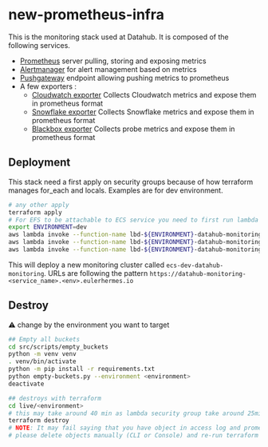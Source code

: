 # new-prometheus-infra

This is the monitoring stack used at Datahub. It is composed of the following services.

- [Prometheus](https://prometheus.io/) server pulling, storing and exposing metrics 
- [Alertmanager](https://prometheus.io/docs/alerting/latest/alertmanager/) for alert management based on metrics 
- [Pushgateway](https://prometheus.io/docs/practices/pushing/) endpoint allowing pushing metrics to prometheus 
- A few exporters :
    - [Cloudwatch exporter](https://gitlab.eulerhermes.com/deployment/datahub/devops/prometheus/cloudwatch-exporter) Collects Cloudwatch metrics and expose them in prometheus format
    - [Snowflake exporter](https://gitlab.eulerhermes.com/deployment/datahub/devops/snowflake-prometheus-exporter) Collects Snowflake metrics and expose them in prometheus format
    - [Blackbox exporter](https://github.com/prometheus/blackbox_exporter) Collects probe metrics and expose them in prometheus format

## Deployment

This stack need a first apply on security groups because of how terraform manages for_each and locals. Examples are for dev environment.

```sh
# any other apply
terraform apply
# For EFS to be attachable to ECS service you need to first run lambda that generated configuration
export ENVIRONMENT=dev
aws lambda invoke --function-name lbd-${ENVIRONMENT}-datahub-monitoring-blackbox test
aws lambda invoke --function-name lbd-${ENVIRONMENT}-datahub-monitoring-cloudwatch test
aws lambda invoke --function-name lbd-${ENVIRONMENT}-datahub-monitoring-prometheus test
```

This will deploy a new monitoring cluster called `ecs-dev-datahub-monitoring`. URLs are following the pattern `https://datahub-monitoring-<service_name>.<env>.eulerhermes.io`

## Destroy

:warning: change <environment> by the environment you want to target

```sh
## Empty all buckets
cd src/scripts/empty_buckets
python -m venv venv
. venv/bin/activate
python -m pip install -r requirements.txt
python empty-buckets.py --environment <environment>
deactivate

## destroys with terraform
cd live/<environment>
# this may take around 40 min as lambda security group take around 25min to destroys
terraform destroy
# NOTE: It may fail saying that you have object in access log and prometheus-reloader buckets
# please delete objects manually (CLI or Console) and re-run terraform destroy until stack is fully destroyed
```
